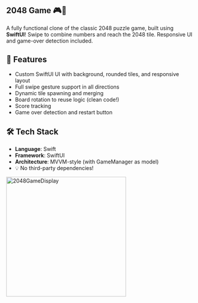 ## 2048 Game 🎮🧠
A fully functional clone of the classic 2048 puzzle game, built using **SwiftUI**! Swipe to combine numbers and reach the 2048 tile. Responsive UI and game-over detection included.


## 🚀 Features

- Custom SwiftUI UI with background, rounded tiles, and responsive layout
- Full swipe gesture support in all directions
- Dynamic tile spawning and merging
- Board rotation to reuse logic (clean code!)
- Score tracking
- Game over detection and restart button


## 🛠️ Tech Stack

- **Language**: Swift
- **Framework**: SwiftUI
- **Architecture**: MVVM-style (with GameManager as model)
- 💡 No third-party dependencies!
<img width="320" alt="2048GameDisplay" src="https://github.com/user-attachments/assets/46aa1762-75d5-4c6f-abdd-fcc22540b26d" />

